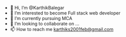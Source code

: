 - 👋 Hi, I’m @KarthikBalegar
- 👀 I’m interested to become Full stack web developer
- 🌱 I’m currently pursuing MCA
- 💞️ I’m looking to collaborate on ...
- 📫 How to reach me karthiks2001feb@gmail.com


<!---
KarthikBalegar/KarthikBalegar is a ✨ special ✨ repository because its `README.md` (this file) appears on your GitHub profile.
You can click the Preview link to take a look at your changes.
--->
